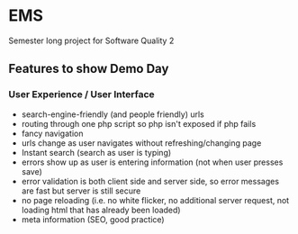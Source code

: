# EMS
Semester long project for Software Quality 2

## Features to show Demo Day
### User Experience / User Interface
* search-engine-friendly (and people friendly) urls
* routing through one php script so php isn't exposed if php fails
* fancy navigation
* urls change as user navigates without refreshing/changing page
* Instant search (search as user is typing)
* errors show up as user is entering information (not when user presses save)
* error validation is both client side and server side, so error messages are fast but server is still secure
* no page reloading (i.e. no white flicker, no additional server request, not loading html that has already been loaded)
* meta information (SEO, good practice)
